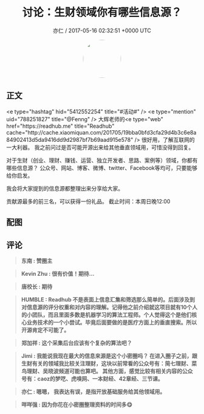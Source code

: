 <h1 align="center">讨论：生财领域你有哪些信息源？</h1>
<p align="center">
    <a>亦仁 / 2017-05-16 02:32:51 &#43;0000 UTC</a>
</p>

<div align="center">
    <img src="https://images.zsxq.com/Fn3NQqCN8nuGF86yZPXSbEsl0mb3?e=1590940799&amp;token=kIxbL07-8jAj8w1n4s9zv64FuZZNEATmlU_Vm6zD:pfbNc8W3hS0oYG_hyXXh_rHMHuc=" width="100" height="100" style="border:1px solid;border-radius:50%; color:#ffffff"/>
</div>

## 正文

<div>
&lt;e type=&#34;hashtag&#34; hid=&#34;5412552254&#34; title=&#34;#活动#&#34; /&gt;  
&lt;e type=&#34;mention&#34; uid=&#34;788251827&#34; title=&#34;@Fenng&#34; /&gt;  大辉老师的&lt;e type=&#34;web&#34; href=&#34;https://readhub.me&#34; title=&#34;Readhub&#34; cache=&#34;http://cache.xiaomiquan.com/201705/19bba0bfd3cfa29d4b3c6e8a84902413d5da9416dd9d2987bf7b69aad915e578&#34; /&gt; 很好用，了解互联网的一大利器。 我之前问过是否可能开源出来给其他垂直领域用，可惜没得到回复。 

对于生财（创业、理财、赚钱、运营、独立开发者、思路、案例等）领域，你都有哪些信息源？ 公众号、网站、博客、微博、twitter、Facebook等均可，只要能够给你启发。

我会将大家提到的信息源都整理出来分享给大家。

贡献源最多的前三名，可以获得一份礼品。 
截止时间：本周日晚12:00
</div>

## 配图
<div class="image" align="center">

</div>

## 评论

<div align="left">
<div>

<blockquote >
<span> <strong>东南 : 赞圈主 </strong></span>
</blockquote>

<blockquote >
<span> <strong>Kevin Zhu : 很有价值！期待… </strong></span>
</blockquote>

<blockquote >
<span> <strong>唐校长 : 期待 </strong></span>
</blockquote>

<blockquote >
<span> <strong>HUMBLE : Readhub 不是表面上信息汇集和筛选那么简单的。后面涉及到对信息源的评分权重和对内容的理解。记得他之前介绍就这项目就有10个人的小团队，而且里面多数是机器学习的算法工程师。个人觉得这个是他们核心业务技术的一个小尝试。毕竟后面要做的是医疗方面上的垂直搜索。所以开源肯定不可能了。 </strong></span>
</blockquote>

<blockquote >
<span> <strong>郑加祥 : 这个采集后台应该有个复杂的算法吧？ </strong></span>
</blockquote>

<blockquote >
<span> <strong>Jimi : 我能说我现在最大的信息来源是这个小密圈吗？
在进入圈子之前，跟生财有关的领域我比较关注理财，这块以前常看的公众号有：简七理财、菜鸟理财、吴晓波频道可能也算吧。
其他方面，感觉比较有相关内容的公众号有：caoz的梦呓、虎嗅网、一本财经、42章经、三节课。 </strong></span>
</blockquote>

<blockquote >
<span> <strong>亦仁 : 嗯嗯， 我表达有误，是指开放基础服务给其他领域用。 </strong></span>
</blockquote>

<blockquote >
<span> <strong>咩咩强 : 因为你花在小密圈整理资料的时间多😋 </strong></span>
</blockquote>

</div>
</div>